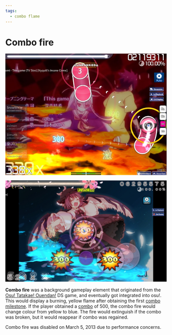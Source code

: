 ```yaml
---
tags:
  - combo flame
---
```


# Combo fire

<!-- TODO(TicClick): wrap the images in infoboxes -->

![](img/combo-fire.jpg "Yellow, orange, and red combo fire (below 500 combo)")

![](img/blue-combo-fire.jpg "Blue combo fire (above 500 combo)")

**Combo fire** was a background gameplay element that originated from the [Osu! Tatakae! Ouendan!](/wiki/iNiS_games) DS game, and eventually got integrated into osu!. This would display a burning, yellow flame after obtaining the first [combo milestone](/wiki/Glossary/Combo_milestone). If the player obtained a [combo](/wiki/Glossary/Combo_(score_multiplier)) of 500, the combo fire would change colour from yellow to blue. The fire would extinguish if the combo was broken, but it would reappear if combo was regained.

Combo fire was disabled on March 5, 2013 due to performance concerns.
